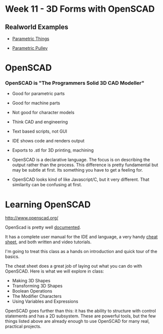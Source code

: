 # Week 11 - 3D Forms with OpenSCAD


## Realworld Examples
- [Parametric Things](http://www.thingiverse.com/customizable)

- [Parametric Pulley](http://www.thingiverse.com/apps/customizer/run?thing_id=16627&code=1dea14084ebd58f06c6ccf6049eb5284)

# OpenSCAD

### OpenSCAD is "The Programmers Solid 3D CAD Modeller"

- Good for parametric parts
- Good for machine parts
- Not good for character models
- Think CAD and engineering
- Text based scripts, not GUI
- IDE shows code and renders output
- Exports to .stl for 3D printing, machining

- OpenSCAD is a declarative language. The focus is on describing the output rather than the process. This difference is pretty fundamental but may be subtle at first. Its something you have to get a feeling for.

- OpenSCAD looks kind of like Javascript/C, but it very different. That similarity can be confusing at first.


# Learning OpenSCAD

 http://www.openscad.org/

 OpenScad is pretty well [documented](http://www.openscad.org/documentation.html).

 It has a complete user manual for the IDE and language, a very handy [cheat sheet](http://www.openscad.org/cheatsheet/index.html), and both written and video tutorials.

 I'm going to treat this class as a hands on introduction and quick tour of the basics.

 The cheat sheet does a great job of laying out what you can do with OpenSCAD. Here is what we will explore in class:

 - Making 3D Shapes
 - Transforming 3D Shapes
 - Boolean Operations
 - The Modifier Characters
 - Using Variables and Expressions

OpenSCAD goes further than this: it has the ability to structure with control statements and has a 2D subsystem. These are powerful tools, but the few things listed above are already enough to use OpenSCAD for many real, practical projects.
